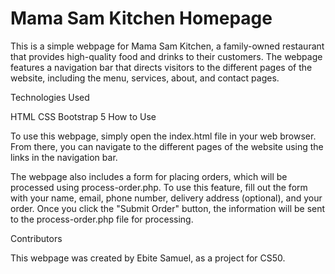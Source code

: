 # Mama Sam Kitchen Homepage

This is a simple webpage for Mama Sam Kitchen, a family-owned restaurant that provides high-quality food and drinks to their customers. The webpage features a navigation bar that directs visitors to the different pages of the website, including the menu, services, about, and contact pages.

Technologies Used

HTML
CSS
Bootstrap 5
How to Use

To use this webpage, simply open the index.html file in your web browser. From there, you can navigate to the different pages of the website using the links in the navigation bar.

The webpage also includes a form for placing orders, which will be processed using process-order.php. To use this feature, fill out the form with your name, email, phone number, delivery address (optional), and your order. Once you click the "Submit Order" button, the information will be sent to the process-order.php file for processing.

Contributors

This webpage was created by Ebite Samuel, as a project for CS50.
